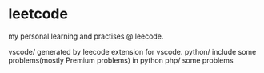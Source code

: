 # leetcode

my personal learning and practises @ leecode.

vscode/ generated by leecode extension for vscode.
python/ include some problems(mostly Premium problems) in python
php/ some problems
